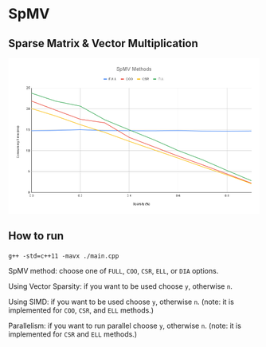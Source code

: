 # SpMV
## Sparse Matrix &amp; Vector Multiplication

![plot](./plots/SpMV_Methods.png)

## How to run

`g++ -std=c++11 -mavx ./main.cpp`

SpMV method: choose one of `FULL`, `COO`, `CSR`, `ELL`, or `DIA` options.

Using Vector Sparsity: if you want to be used choose `y`, otherwise `n`.

Using SIMD: if you want to be used choose `y`, otherwise `n`. (note: it is implemented for `COO`, `CSR`, and `ELL` methods.)

Parallelism: if you want to run parallel choose `y`, otherwise `n`. (note: it is implemented for `CSR` and `ELL` methods.)
